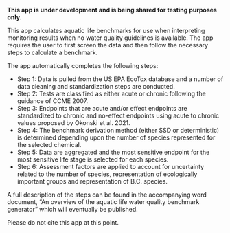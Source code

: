 <!---
# Copyright 2023 Province of British Columbia
# 
# Licensed under the Apache License, Version 2.0 (the "License");
# you may not use this file except in compliance with the License.
# You may obtain a copy of the License at 
# 
# http://www.apache.org/licenses/LICENSE-2.0
# 
# Unless required by applicable law or agreed to in writing, software
# distributed under the License is distributed on an "AS IS" BASIS,
# WITHOUT WARRANTIES OR CONDITIONS OF ANY KIND, either express or implied.
# See the License for the specific language governing permissions and
# limitations under the License.
-->

**This app is under development and is being shared for testing purposes only.**

This app calculates aquatic life benchmarks for use when interpreting monitoring results when no water quality guidelines is available.  The app requires the user to first screen the data and then follow the necessary steps to calculate a benchmark.  

The app automatically completes the following steps:

- Step 1: Data is pulled from the US EPA EcoTox database and a number of data cleaning and standardization steps are conducted.
- Step 2: Tests are classified as either acute or chronic following the guidance of CCME 2007.
- Step 3: Endpoints that are acute and/or effect endpoints are standardized to chronic and no-effect endpoints using acute to chronic values proposed by Okonski et al. 2021.
- Step 4: The benchmark derivation method (either SSD or deterministic) is determined depending upon the number of species represented for the selected chemical.
- Step 5: Data are aggregated and the most sensitive endpoint for the most sensitive life stage is selected for each species.
- Step 6: Assessment factors are applied to account for uncertainty related to the number of species, representation of ecologically important groups and representation of B.C. species.

A full description of the steps can be found in the accompanying word document, “An overview of the aquatic life water quality benchmark generator” which will eventually be published.

Please do not cite this app at this point.
